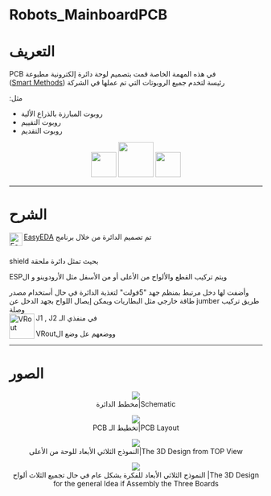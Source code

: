 # Robots_MainboardPCB
# التعريف
 PCB في هذه المهمة الخاصة قمت بتصميم لوحة دائرة إلكترونية مطبوعة  
 ([Smart Methods](https://github.com/smart-methods)) رئيسة لتخدم جميع الروبوتات التي تم عملها في الشركة 
   
   :مثل
 - روبوت المبارزة بالذراع الألية
 - روبوت التقييم
 - روبوت التقديم 
 <p align="center"> <img src="https://user-images.githubusercontent.com/85587466/130161927-7aea2f1f-ef25-4ce9-b4e4-b29e1cf63cb9.png";
 width="50px"> <img src="https://user-images.githubusercontent.com/85587466/130170833-2d6976dd-b26a-4243-8554-96ab59a46615.PNG" width="70px"> <img src="https://user-images.githubusercontent.com/85587466/130164909-afdf8518-aa83-4ba8-9865-e725ba9462bd.png" width="50px">  
  <br />  
  
--------------------------------------------------------------
  # الشرح
 [EasyEDA](https://easyeda.com/ar) [<img align="left" alt="EasyEDA" width="26px" src="https://user-images.githubusercontent.com/85587466/130172361-d7b6323f-db54-4029-a37a-1e9d678a97bb.png" />][EasyEDA]  تم تصميم الدائرة من خلال برنامج  
  <br />
  
 shield بحيث تمثل دائرة ملحقة 
    
  ESPويتم تركيب القطع والألواح من الأعلى أو من الأسفل مثل الأرودوينو و ال
  
   
  وأضفت لها دخل مرتبط بمنظم جهد "5فولت" لتغذية الدائرة في حال أستخدام مصدر طاقة خارجي مثل البطاريات ويمكن إيصال اللواح بجهد الدخل عن jumber طريق تركيب وصلة      
     <img align="left" alt="VRout" width="50px" src="https://user-images.githubusercontent.com/85587466/130176390-11c17ba7-471e-439f-b3b8-50c0c0773db9.png" />  J1 , J2 في منفذي الـ 
    
  VRoutووضعهم عل وضع ال

  --------------------------------------------------------------
  # الصور
  <p align="center">
<img src="https://user-images.githubusercontent.com/85587466/130174127-952c9666-c116-4f9a-92e4-82584e43c448.png">
<br> 
 مخطط الدائرة|Schematic</p>

  <p align="center">
<img src="https://user-images.githubusercontent.com/85587466/130174516-876a25cc-5e6b-4f1b-bc4a-d607e1ec15ff.png">
<br> 
 PCB تخطيط الـ|PCB Layout</p>

  <p align="center">
<img src="https://user-images.githubusercontent.com/85587466/130174323-1d63ccfb-810b-4c70-9d06-01bd287459c1.png">
<br> 
 النموذج الثلاثي الأبعاد للوحة من الأعلى|The 3D Design from TOP View</p>
 
   <p align="center">
<img src="https://user-images.githubusercontent.com/85587466/130175478-10d38349-ceb8-40f0-ba37-1c277661aa70.png">
<br> 
 النموذج الثلاثي الأبعاد للفكرة بشكل عام في حال تجميع الثلاث ألواح |The 3D Design for the general Idea if Assembly the Three Boards </p>


  [EasyEDA]: https://easyeda.com/ar
